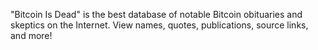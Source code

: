 "Bitcoin Is Dead" is the best database of notable Bitcoin obituaries and skeptics on the Internet. View names, quotes, publications, source links, and more!